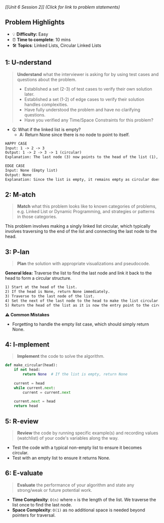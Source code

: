 *[[Unit 6 Session 2]] (Click for link to problem statements)*

## Problem Highlights

* 💡 **Difficulty:** Easy
* ⏰ **Time to complete**: 10 mins
* 🛠️ **Topics**: Linked Lists, Circular Linked Lists
    
## 1: U-nderstand
 
> **Understand** what the interviewer is asking for by using test cases and questions about the problem.
> - Established a set (2-3) of test cases to verify their own solution later.
> - Established a set (1-2) of edge cases to verify their solution handles complexities.
> - Have fully understood the problem and have no clarifying questions.
> - Have you verified any Time/Space Constraints for this problem?

- Q: What if the linked list is empty?
  - A: Return None since there is no node to point to itself.

```markdown
HAPPY CASE
Input: 1 -> 2 -> 3
Output: 1 -> 2 -> 3 -> 1 (circular)
Explanation: The last node (3) now points to the head of the list (1), making it circular.

EDGE CASE
Input: None (Empty list)
Output: None
Explanation: Since the list is empty, it remains empty as circular doesn't apply.
```
  
## 2: M-atch

> **Match** what this problem looks like to known categories of problems, e.g. Linked List or Dynamic Programming, and strategies or patterns in those categories.

This problem involves making a singly linked list circular, which typically involves traversing to the end of the list and connecting the last node to the head.

## 3: P-lan

> **Plan** the solution with appropriate visualizations and pseudocode.

**General Idea:** Traverse the list to find the last node and link it back to the head to form a circular structure.

```markdown
1) Start at the head of the list.
2) If the head is None, return None immediately.
3) Traverse to the last node of the list.
4) Set the next of the last node to the head to make the list circular.
5) Return the head of the list as it is now the entry point to the circular list.
```

**⚠️ Common Mistakes**

- Forgetting to handle the empty list case, which should simply return None.

## 4: I-mplement

> **Implement** the code to solve the algorithm.

```python
def make_circular(head):
    if not head:
        return None  # If the list is empty, return None
    
    current = head
    while current.next:
        current = current.next
    
    current.next = head
    return head
```

## 5: R-eview

> **Review** the code by running specific example(s) and recording values (watchlist) of your code's variables along the way.

- Test the code with a typical non-empty list to ensure it becomes circular.
- Test with an empty list to ensure it returns None.

## 6: E-valuate

> **Evaluate** the performance of your algorithm and state any strong/weak or future potential work.

* **Time Complexity**: `O(n)` where `n` is the length of the list. We traverse the list once to find the last node.
* **Space Complexity**: `O(1)` as no additional space is needed beyond pointers for traversal.

